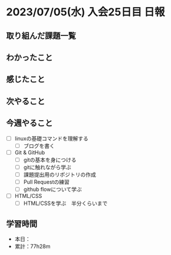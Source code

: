 # 2023/07/05(水) 入会25日目 日報

## 取り組んだ課題一覧

## わかったこと

## 感じたこと

## 次やること

## 今週やること

- [ ] linuxの基礎コマンドを理解する
  - [ ] ブログを書く
- [ ] Git & GitHub
  - [ ] gitの基本を身につける
  - [ ] gitに触れながら学ぶ
  - [ ] 課題提出用のリポジトリの作成
  - [ ] Pull Requestの練習
  - [ ] github flowについて学ぶ
- [ ] HTML/CSS
  - [ ] HTML/CSSを学ぶ　半分くらいまで

## 学習時間

- 本日：
- 累計：77h28m
